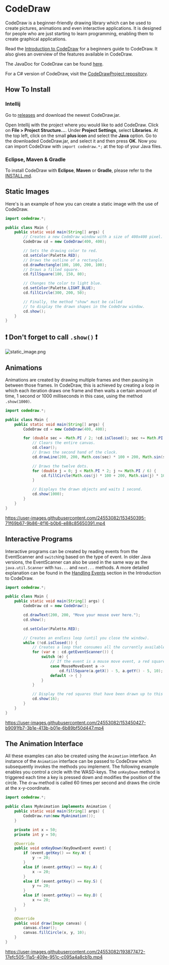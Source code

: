 # CodeDraw

CodeDraw is a beginner-friendly drawing library which can be used to create pictures, animations and even interactive applications.
It is designed for people who are just starting to learn programming, enabling them to create graphical applications.

Read the [Introduction to CodeDraw](./INTRODUCTION.md)
for a beginners guide to CodeDraw. It also gives an overview of the features available in CodeDraw.

The JavaDoc for CodeDraw can be found [here](https://krassnig.github.io/CodeDrawJavaDoc/).

For a C# version of CodeDraw, visit the [CodeDrawProject repository](https://github.com/Krassnig/CodeDrawProject).

## How To Install

### Intellij

Go to [releases](https://github.com/Krassnig/CodeDraw/releases) and download the newest CodeDraw.jar.

Open Intellij with the project where you would like to add CodeDraw. Click on **File > Project Structure...**.
Under **Project Settings**, select **Libraries**.
At the top left, click on the small **plus icon** and select the **Java** option.
Go to the downloaded CodeDraw.jar, and select it and then press **OK**.
Now you can import CodeDraw with `import codedraw.*;` at the top of your Java files.

### Eclipse, Maven & Gradle

To install CodeDraw with **Eclipse**, **Maven** or **Gradle**, please refer to the [INSTALL.md](./INSTALL.md).

## Static Images

Here's is an example of how you can create a static image with the use of CodeDraw.

```java
import codedraw.*;

public class Main {
    public static void main(String[] args) {
        // Creates a new CodeDraw window with a size of 400x400 pixel.
        CodeDraw cd = new CodeDraw(400, 400);

        // Sets the drawing color to red.
        cd.setColor(Palette.RED);
        // Draws the outline of a rectangle.
        cd.drawRectangle(100, 100, 200, 100);
        // Draws a filled square.
        cd.fillSquare(180, 150, 80);

        // Changes the color to light blue.
        cd.setColor(Palette.LIGHT_BLUE);
        cd.fillCircle(300, 200, 50);

        // Finally, the method "show" must be called
        // to display the drawn shapes in the CodeDraw window.
        cd.show();
    }
}
```
## ❗ Don't forget to call `.show()` ❗

![static_image.png](illustrations%2Freadme%2Fstatic_image.png)

## Animations

Animations are created by drawing multiple frames and then pausing in between those frames.
In CodeDraw, this is achieved by creating a loop in which each iteration draws one frame
and then waits a certain amount of time, 1 second or 1000 milliseconds in this case, using the method `.show(1000)`.

```java
import codedraw.*;

public class Main {
    public static void main(String[] args) {
        CodeDraw cd = new CodeDraw(400, 400);

        for (double sec = -Math.PI / 2; !cd.isClosed(); sec += Math.PI / 30) {
            // Clears the entire canvas.
            cd.clear();
            // Draws the second hand of the clock.
            cd.drawLine(200, 200, Math.cos(sec) * 100 + 200, Math.sin(sec) * 100 + 200);

            // Draws the twelve dots.
            for (double j = 0; j < Math.PI * 2; j += Math.PI / 6) {
                cd.fillCircle(Math.cos(j) * 100 + 200, Math.sin(j) * 100 + 200, 4);
            }

            // Displays the drawn objects and waits 1 second.
            cd.show(1000);
        }
    }
}
```

https://user-images.githubusercontent.com/24553082/153450395-71f69b67-9b86-4f16-b0b6-e88c85650391.mp4

## Interactive Programs

Interactive programs can be created by reading events from the EventScanner and `switch`ing based on the type of event.
In older Java versions, the EventScanner can also be used in the same way as the `java.util.Scanner`
with `has...` and `next...` methods.
A more detailed explanation can be found in the 
[Handling Events](./INTRODUCTION.md#handling-events) section in the Introduction to CodeDraw.

```java
import codedraw.*;

public class Main {
    public static void main(String[] args) {
        CodeDraw cd = new CodeDraw();

        cd.drawText(200, 200, "Move your mouse over here.");
        cd.show();

        cd.setColor(Palette.RED);

        // Creates an endless loop (until you close the window).
        while (!cd.isClosed()) {
            // Creates a loop that consumes all the currently available events.
            for (var e : cd.getEventScanner()) {
                switch (e) {
                    // If the event is a mouse move event, a red square will be drawn at its location.
                    case MouseMoveEvent a ->
                        cd.fillSquare(a.getX() - 5, a.getY() - 5, 10);
                    default -> { }
                }
            }

            // Display the red squares that have been drawn up to this point.
            cd.show(16);
        }
    }
}
```

https://user-images.githubusercontent.com/24553082/153450427-b9091fb7-3b1e-413b-b01e-6b89bf50d447.mp4

## The Animation Interface

All these examples can also be created using the `Animation` interface.
An instance of the `Animation` interface can be passed to CodeDraw which subsequently invokes the methods you implement.
The following example enables you control a circle with the WASD-keys.
The `onKeyDown` method is triggered each time a key is pressed down and modifies the position of the circle.
The `draw` method is called 60 times per second and draws the circle at the x-y-coordinate.

```Java
import codedraw.*;

public class MyAnimation implements Animation {
    public static void main(String[] args) {
        CodeDraw.run(new MyAnimation());
    }

    private int x = 50;
    private int y = 50;

    @Override
    public void onKeyDown(KeyDownEvent event) {
        if (event.getKey() == Key.W) {
            y -= 20;
        }
        else if (event.getKey() == Key.A) {
            x -= 20;
        }
        else if (event.getKey() == Key.S) {
            y += 20;
        }
        else if (event.getKey() == Key.D) {
            x += 20;
        }
    }

    @Override
    public void draw(Image canvas) {
        canvas.clear();
        canvas.fillCircle(x, y, 10);
    }
}
```

https://user-images.githubusercontent.com/24553082/193877472-17efc505-11a5-409e-951c-c095a4a8cb1b.mp4